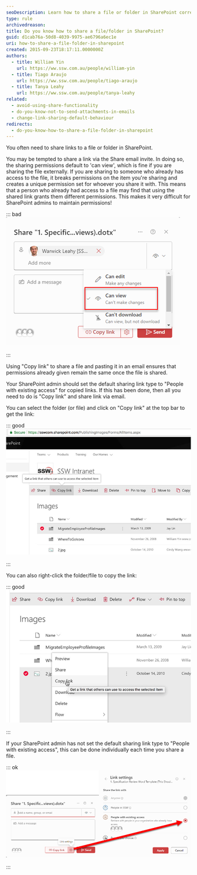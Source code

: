 ```yaml
---
seoDescription: Learn how to share a file or folder in SharePoint correctly by copying links instead of using the Share email invite.
type: rule
archivedreason:
title: Do you know how to share a file/folder in SharePoint?
guid: d1cab76a-50d8-4039-9975-ae6796a6ec1e
uri: how-to-share-a-file-folder-in-sharepoint
created: 2015-09-23T18:17:11.0000000Z
authors:
  - title: William Yin
    url: https://ww.ssw.com.au/people/william-yin
  - title: Tiago Araujo
    url: https://ww.ssw.com.au/people/tiago-araujo
  - title: Tanya Leahy
    url: https://ww.ssw.com.au/people/tanya-leahy
related:
  - avoid-using-share-functionality
  - do-you-know-not-to-send-attachments-in-emails
  - change-link-sharing-default-behaviour
redirects:
  - do-you-know-how-to-share-a-file-folder-in-sharepoint
---
```


You often need to share links to a file or folder in SharePoint.

<!--endintro-->

You may be tempted to share a link via the Share email invite. In doing so, the sharing permissions default to 'can view', which is fine if you are sharing the file externally. If you are sharing to someone who already has access to the file, it breaks permissions on the item you're sharing and creates a unique permission set for whoever you share it with. This means that a person who already had access to a file may find that using the shared link grants them different permissions. This makes it very difficult for SharePoint admins to maintain permissions!

::: bad  
![Figure: Bad example - Sharing URL via Share email invite](sharepoint-share-email-invite.png)

:::

Using "Copy link" to share a file and pasting it in an email ensures that permissions already given remain the same once the file is shared.

Your SharePoint admin should set the default sharing link type to "People with existing access" for copied links. If this has been done, then all you need to do is "Copy link" and share link via email.

You can select the folder (or file) and click on "Copy link" at the top bar to get the link:

::: good  
![Figure: Good example - Get URL from SharePoint top bar](sharepoint-cloud-copy-folder.jpg)

:::

You can also right-click the folder/file to copy the link:

::: good  
![Figure: Good example - Get URL by right-clicking a file in SharePoint](sharepoint-right-click-link.jpg)

:::

If your SharePoint admin has not set the default sharing link type to "People with existing access", this can be done individually each time you share a file.

::: ok  
![Figure: OK example - Set file sharing permission to "People with existing access" each time you share](sharepoint-choose-existing-access.png)

:::
